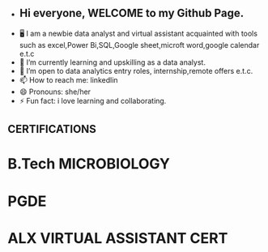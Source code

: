 - ## Hi everyone, WELCOME to my Github Page.
- 🖥️ I am a newbie data analyst and virtual assistant acquainted with tools such as
      excel,Power Bi,SQL,Google sheet,microft word,google calendar e.t.c
- 🌱 I’m currently learning and upskilling as a data analyst.
- 💞️ I’m open to data analytics entry roles, internship,remote offers e.t.c.
- 📫 How to reach me: linkedlin
- 😄 Pronouns: she/her
- ⚡ Fun fact: i love learning and collaborating.

## CERTIFICATIONS
# B.Tech MICROBIOLOGY
# PGDE 
# ALX VIRTUAL ASSISTANT CERT




<!---
CyberTees/CyberTees is a ✨ special ✨ repository because its `README.md` (this file) appears on your GitHub profile.
You can click the Preview link to take a look at your changes.
--->
